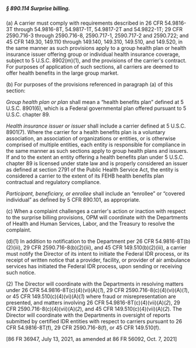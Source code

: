 ##### § 890.114 Surprise billing. #####

(a) A carrier must comply with requirements described in 26 CFR 54.9816-3T through 54.9816-8T, 54.9817-1T, 54.9817-2T and 54.9822-1T; 29 CFR 2590.716-3 through 2590.716-8, 2590.717-1, 2590.717-2 and 2590.722; and 45 CFR 149.30, 149.110 through 149.140, 149.310, 149.510, and 149.520, in the same manner as such provisions apply to a group health plan or health insurance issuer offering group or individual health insurance coverage, subject to 5 U.S.C. 8902(m)(1), and the provisions of the carrier's contract. For purposes of application of such sections, all carriers are deemed to offer health benefits in the large group market.

(b) For purposes of the provisions referenced in paragraph (a) of this section:

*Group health plan or plan* shall mean a “health benefits plan” defined at 5 U.S.C. 8901(6), which is a Federal governmental plan offered pursuant to 5 U.S.C. chapter 89.

*Health insurance issuer or issuer* shall include a carrier defined at 5 U.S.C. 8901(7). Where the carrier for a health benefits plan is a voluntary association, an association of organizations or entities, or is otherwise comprised of multiple entities, each entity is responsible for compliance in the same manner as such sections apply to group health plans and issuers. If and to the extent an entity offering a health benefits plan under 5 U.S.C. chapter 89 is licensed under state law and is properly considered an issuer as defined at section 2791 of the Public Health Service Act, the entity is considered a carrier to the extent of its FEHB health benefits plan contractual and regulatory compliance.

*Participant, beneficiary, or enrollee* shall include an “enrollee” or “covered individual” as defined by 5 CFR 890.101, as appropriate.

(c) When a complaint challenges a carrier's action or inaction with respect to the surprise billing provisions, OPM will coordinate with the Departments of Health and Human Services, Labor, and the Treasury to resolve the complaint.

(d)(1) In addition to notification to the Department per 26 CFR 54.9816-8T(b)(2)(iii), 29 CFR 2590.716-8(b)(2)(iii), and 45 CFR 149.510(b)(2)(iii), a carrier must notify the Director of its intent to initiate the Federal IDR process, or its receipt of written notice that a provider, facility, or provider of air ambulance services has initiated the Federal IDR process, upon sending or receiving such notice.

(2) The Director will coordinate with the Departments in resolving matters under 26 CFR 54.9816-8T(c)(4)(vi)(A)(*1*), 29 CFR 2590.716-8(c)(4)(vi)(A)(*1*), or 45 CFR 149.510(c)(4)(vi)(A)(*1*) where fraud or misrepresentation are presented, and matters involving 26 CFR 54.9816-8T(c)(4)(vii)(A)(*2*), 29 CFR 2590.716-8(c)(4)(vii)(A)(*2*), and 45 CFR 149.510(c)(4)(vii)(A)(*2*). The Director will coordinate with the Departments in oversight of reports submitted by certified IDR entities with respect to carriers pursuant to 26 CFR 54.9816-8T(f), 29 CFR 2590.716-8(f), or 45 CFR 149.510(f).

[86 FR 36947, July 13, 2021, as amended at 86 FR 56092, Oct. 7, 2021]